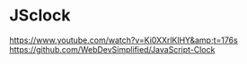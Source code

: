 # JSclock
https://www.youtube.com/watch?v=Ki0XXrlKlHY&amp;t=176s
https://github.com/WebDevSimplified/JavaScript-Clock
